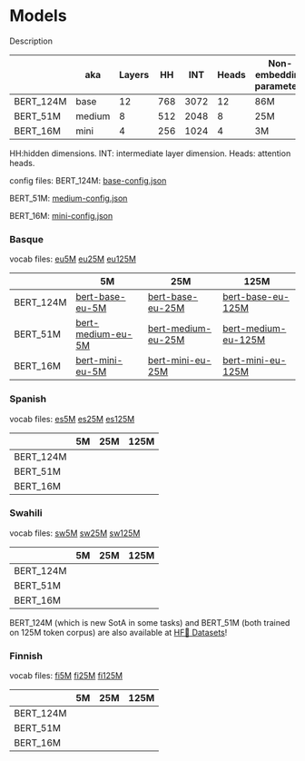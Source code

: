 # Models

Description

|           | aka    | Layers | HH     | INT  | Heads | Non-embedding parameters | Parameters |
|-----------|--------|--------|--------|------|-------|--------------------------|------------|
| BERT_124M | base   | 12     | 768    | 3072 | 12    | 86M                      | 124M       |
| BERT_51M  | medium | 8      | 512    | 2048 | 8     | 25M                      | 51M        |
| BERT_16M  | mini   | 4      | 256    | 1024 | 4     | 3M                       | 16M        |

HH:hidden dimensions. INT: intermediate layer dimension. Heads: attention heads.

config files: 
BERT_124M: [base-config.json](https://storage.cloud.google.com/elhuyar/low-scaling-laws/models/bert_base_eu_125M/config.json)

BERT_51M: [medium-config.json](https://storage.cloud.google.com/elhuyar/low-scaling-laws/models/bert_medium_eu_125M/config.json)

BERT_16M: [mini-config.json](https://storage.cloud.google.com/elhuyar/low-scaling-laws/models/bert_mini_eu_125M/config.json)


### Basque
vocab files: [eu5M](https://storage.cloud.google.com/elhuyar/low-scaling-laws/models/bert_base_eu_5M/vocab.txt) [eu25M](https://storage.cloud.google.com/elhuyar/low-scaling-laws/models/bert_base_eu_25M/vocab.txt) [eu125M](https://storage.cloud.google.com/elhuyar/low-scaling-laws/models/bert_base_eu_125M/vocab.txt)

|            |   5M                             |   25M                             |   125M                                |
|------------|----------------------------------|-----------------------------------|---------------------------------------|
| BERT_124M  |  [bert-base-eu-5M](https://storage.cloud.google.com/elhuyar/low-scaling-laws/models/bert_base_eu_5M/pytorch_model.bin)  |  [bert-base-eu-25M](https://storage.cloud.google.com/elhuyar/low-scaling-laws/models/bert_base_eu_25M/pytorch_model.bin)  |   [bert-base-eu-125M](https://storage.cloud.google.com/elhuyar/low-scaling-laws/models/bert_base_eu_125M/pytorch_model.bin) |
| BERT_51M   |  [bert-medium-eu-5M](https://storage.cloud.google.com/elhuyar/low-scaling-laws/models/bert_medium_eu_5M/pytorch_model.bin)  |  [bert-medium-eu-25M](https://storage.cloud.google.com/elhuyar/low-scaling-laws/models/bert_medium_eu_25M/pytorch_model.bin)  |   [bert-medium-eu-125M](https://storage.cloud.google.com/elhuyar/low-scaling-laws/models/bert_medium_eu_125M/pytorch_model.bin) |
| BERT_16M   | [bert-mini-eu-5M](https://storage.cloud.google.com/elhuyar/low-scaling-laws/models/bert_mini_eu_5M/pytorch_model.bin)  |  [bert-mini-eu-25M](https://storage.cloud.google.com/elhuyar/low-scaling-laws/models/bert_mini_eu_25M/pytorch_model.bin)  |   [bert-mini-eu-125M](https://storage.cloud.google.com/elhuyar/low-scaling-laws/models/bert_mini_eu_125M/pytorch_model.bin) |

### Spanish

vocab files: [es5M](https://storage.cloud.google.com/elhuyar/low-scaling-laws/models/bert_base_es_5M/vocab.txt) [es25M](https://storage.cloud.google.com/elhuyar/low-scaling-laws/models/bert_base_es_25M/vocab.txt) [es125M](https://storage.cloud.google.com/elhuyar/low-scaling-laws/models/bert_base_es_125M/vocab.txt)

|            |   5M                             |   25M                             |   125M                                |
|------------|----------------------------------|-----------------------------------|---------------------------------------|
| BERT_124M  |                                  |                                   |                                       |
| BERT_51M   |                                  |                                   |                                       |
| BERT_16M   |                                  |                                   |                                       |

### Swahili

vocab files: [sw5M](https://storage.cloud.google.com/elhuyar/low-scaling-laws/models/bert_base_sw_5M/vocab.txt) [sw25M](https://storage.cloud.google.com/elhuyar/low-scaling-laws/models/bert_base_sw_25M/vocab.txt) [sw125M](https://storage.cloud.google.com/elhuyar/low-scaling-laws/models/bert_base_sw_125M/vocab.txt)

|            |   5M                             |   25M                             |   125M                                |
|------------|----------------------------------|-----------------------------------|---------------------------------------|
| BERT_124M  |                                  |                                   |                                       |
| BERT_51M   |                                  |                                   |                                       |
| BERT_16M   |                                  |                                   |                                       |

BERT_124M (which is new SotA in some tasks) and BERT_51M (both trained on 125M token corpus) are also available at [HF🤗 Datasets](https://huggingface.co/datasets/orai-nlp/bert-base-sw)!

### Finnish

vocab files: [fi5M](https://storage.cloud.google.com/elhuyar/low-scaling-laws/models/bert_base_fi_5M/vocab.txt) [fi25M](https://storage.cloud.google.com/elhuyar/low-scaling-laws/models/bert_base_fi_25M/vocab.txt) [fi125M](https://storage.cloud.google.com/elhuyar/low-scaling-laws/models/bert_base_fi_125M/vocab.txt)

|            |   5M                             |   25M                             |   125M                                |
|------------|----------------------------------|-----------------------------------|---------------------------------------|
| BERT_124M  |                                  |                                   |                                       |
| BERT_51M   |                                  |                                   |                                       |
| BERT_16M   |                                  |                                   |                                       |
